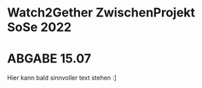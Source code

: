 # Watch2Gether ZwischenProjekt SoSe 2022
# ABGABE 15.07


Hier kann bald sinnvoller text stehen :]


